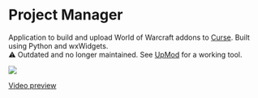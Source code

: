 # Project Manager
Application to build and upload World of Warcraft addons to [Curse](https://www.curse.com/). Built using Python and wxWidgets.  
:warning: Outdated and no longer maintained. See [UpMod](https://www.github.com/jaliborc/upmod) for a working tool.

[![](http://jaliborc.com/images/other/projectmanager.jpg)](https://www.youtube.com/watch?v=KVvpwLLQTT4)

[Video preview](https://www.youtube.com/watch?v=KVvpwLLQTT4)
